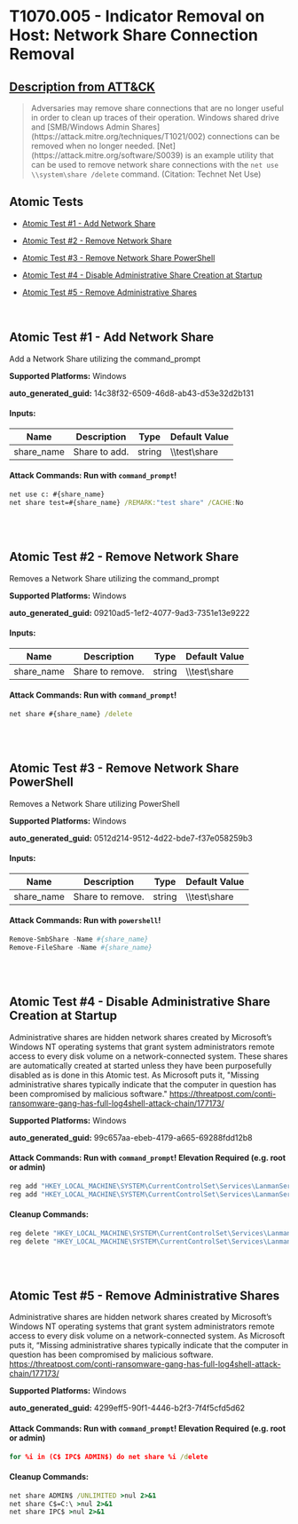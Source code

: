 # T1070.005 - Indicator Removal on Host: Network Share Connection Removal

## [Description from ATT&CK](https://attack.mitre.org/techniques/T1070/005)

<blockquote>Adversaries may remove share connections that are no longer useful in order to clean up traces of their operation. Windows shared drive and [SMB/Windows Admin Shares](https://attack.mitre.org/techniques/T1021/002) connections can be removed when no longer needed. [Net](https://attack.mitre.org/software/S0039) is an example utility that can be used to remove network share connections with the <code>net use \\system\share /delete</code> command. (Citation: Technet Net Use)</blockquote>

## Atomic Tests

- [Atomic Test #1 - Add Network Share](#atomic-test-1---add-network-share)

- [Atomic Test #2 - Remove Network Share](#atomic-test-2---remove-network-share)

- [Atomic Test #3 - Remove Network Share PowerShell](#atomic-test-3---remove-network-share-powershell)

- [Atomic Test #4 - Disable Administrative Share Creation at Startup](#atomic-test-4---disable-administrative-share-creation-at-startup)

- [Atomic Test #5 - Remove Administrative Shares](#atomic-test-5---remove-administrative-shares)

<br/>

## Atomic Test #1 - Add Network Share

Add a Network Share utilizing the command_prompt

**Supported Platforms:** Windows

**auto_generated_guid:** 14c38f32-6509-46d8-ab43-d53e32d2b131

#### Inputs:

| Name       | Description   | Type   | Default Value            |
| ---------- | ------------- | ------ | ------------------------ |
| share_name | Share to add. | string | &#92;&#92;test&#92;share |

#### Attack Commands: Run with `command_prompt`!

```cmd
net use c: #{share_name}
net share test=#{share_name} /REMARK:"test share" /CACHE:No
```

<br/>
<br/>

## Atomic Test #2 - Remove Network Share

Removes a Network Share utilizing the command_prompt

**Supported Platforms:** Windows

**auto_generated_guid:** 09210ad5-1ef2-4077-9ad3-7351e13e9222

#### Inputs:

| Name       | Description      | Type   | Default Value            |
| ---------- | ---------------- | ------ | ------------------------ |
| share_name | Share to remove. | string | &#92;&#92;test&#92;share |

#### Attack Commands: Run with `command_prompt`!

```cmd
net share #{share_name} /delete
```

<br/>
<br/>

## Atomic Test #3 - Remove Network Share PowerShell

Removes a Network Share utilizing PowerShell

**Supported Platforms:** Windows

**auto_generated_guid:** 0512d214-9512-4d22-bde7-f37e058259b3

#### Inputs:

| Name       | Description      | Type   | Default Value            |
| ---------- | ---------------- | ------ | ------------------------ |
| share_name | Share to remove. | string | &#92;&#92;test&#92;share |

#### Attack Commands: Run with `powershell`!

```powershell
Remove-SmbShare -Name #{share_name}
Remove-FileShare -Name #{share_name}
```

<br/>
<br/>

## Atomic Test #4 - Disable Administrative Share Creation at Startup

Administrative shares are hidden network shares created by Microsoft’s Windows NT operating systems that grant system administrators
remote access to every disk volume on a network-connected system. These shares are automatically created at started unless they have been
purposefully disabled as is done in this Atomic test. As Microsoft puts it, "Missing administrative shares typically
indicate that the computer in question has been compromised by malicious software."
https://threatpost.com/conti-ransomware-gang-has-full-log4shell-attack-chain/177173/

**Supported Platforms:** Windows

**auto_generated_guid:** 99c657aa-ebeb-4179-a665-69288fdd12b8

#### Attack Commands: Run with `command_prompt`! Elevation Required (e.g. root or admin)

```cmd
reg add "HKEY_LOCAL_MACHINE\SYSTEM\CurrentControlSet\Services\LanmanServer\Parameters" /v AutoShareServer /t REG_DWORD /d 0 /f
reg add "HKEY_LOCAL_MACHINE\SYSTEM\CurrentControlSet\Services\LanmanServer\Parameters" /v AutoShareWks /t REG_DWORD /d 0 /f
```

#### Cleanup Commands:

```cmd
reg delete "HKEY_LOCAL_MACHINE\SYSTEM\CurrentControlSet\Services\LanmanServer\Parameters" /v AutoShareServer /f
reg delete "HKEY_LOCAL_MACHINE\SYSTEM\CurrentControlSet\Services\LanmanServer\Parameters" /v AutoShareWks /f
```

<br/>
<br/>

## Atomic Test #5 - Remove Administrative Shares

Administrative shares are hidden network shares created by Microsoft’s Windows NT operating systems that grant system administrators
remote access to every disk volume on a network-connected system. As Microsoft puts it, “Missing administrative shares typically
indicate that the computer in question has been compromised by malicious software.
https://threatpost.com/conti-ransomware-gang-has-full-log4shell-attack-chain/177173/

**Supported Platforms:** Windows

**auto_generated_guid:** 4299eff5-90f1-4446-b2f3-7f4f5cfd5d62

#### Attack Commands: Run with `command_prompt`! Elevation Required (e.g. root or admin)

```cmd
for %i in (C$ IPC$ ADMIN$) do net share %i /delete
```

#### Cleanup Commands:

```cmd
net share ADMIN$ /UNLIMITED >nul 2>&1
net share C$=C:\ >nul 2>&1
net share IPC$ >nul 2>&1
```

<br/>
